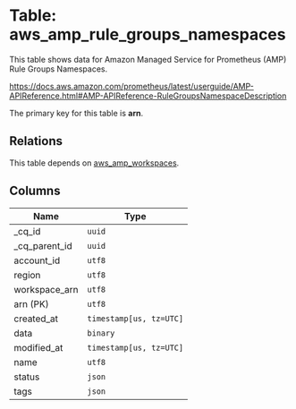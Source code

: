 # Table: aws_amp_rule_groups_namespaces

This table shows data for Amazon Managed Service for Prometheus (AMP) Rule Groups Namespaces.

https://docs.aws.amazon.com/prometheus/latest/userguide/AMP-APIReference.html#AMP-APIReference-RuleGroupsNamespaceDescription

The primary key for this table is **arn**.

## Relations

This table depends on [aws_amp_workspaces](aws_amp_workspaces).

## Columns

| Name          | Type          |
| ------------- | ------------- |
|_cq_id|`uuid`|
|_cq_parent_id|`uuid`|
|account_id|`utf8`|
|region|`utf8`|
|workspace_arn|`utf8`|
|arn (PK)|`utf8`|
|created_at|`timestamp[us, tz=UTC]`|
|data|`binary`|
|modified_at|`timestamp[us, tz=UTC]`|
|name|`utf8`|
|status|`json`|
|tags|`json`|